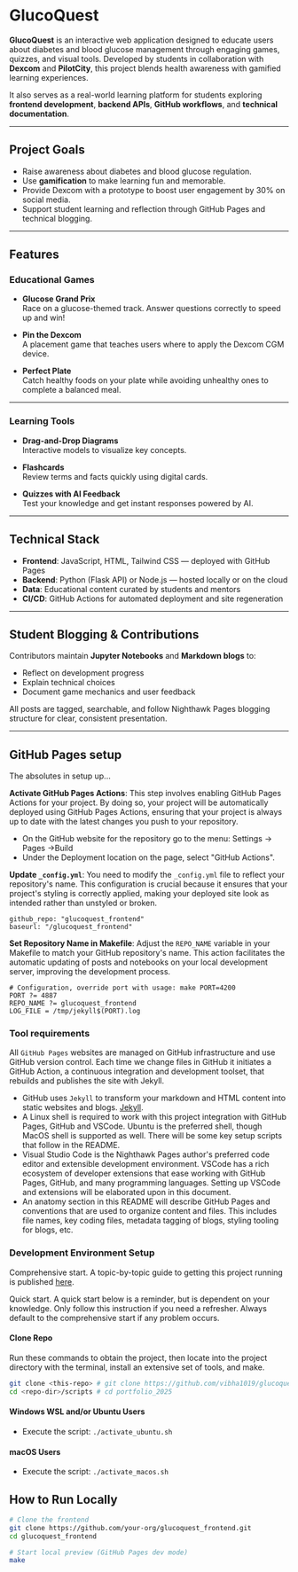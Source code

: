 # GlucoQuest

**GlucoQuest** is an interactive web application designed to educate users about diabetes and blood glucose management through engaging games, quizzes, and visual tools. Developed by students in collaboration with **Dexcom** and **PilotCity**, this project blends health awareness with gamified learning experiences.

It also serves as a real-world learning platform for students exploring **frontend development**, **backend APIs**, **GitHub workflows**, and **technical documentation**.

---

## Project Goals

- Raise awareness about diabetes and blood glucose regulation.
- Use **gamification** to make learning fun and memorable.
- Provide Dexcom with a prototype to boost user engagement by 30% on social media.
- Support student learning and reflection through GitHub Pages and technical blogging.

---

## Features

### Educational Games

- **Glucose Grand Prix**  
  Race on a glucose-themed track. Answer questions correctly to speed up and win!

- **Pin the Dexcom**  
  A placement game that teaches users where to apply the Dexcom CGM device.

- **Perfect Plate**  
  Catch healthy foods on your plate while avoiding unhealthy ones to complete a balanced meal.

---

### Learning Tools

- **Drag-and-Drop Diagrams**  
  Interactive models to visualize key concepts.

- **Flashcards**  
  Review terms and facts quickly using digital cards.

- **Quizzes with AI Feedback**  
  Test your knowledge and get instant responses powered by AI.

---

##  Technical Stack

- **Frontend**: JavaScript, HTML, Tailwind CSS — deployed with GitHub Pages  
- **Backend**: Python (Flask API) or Node.js — hosted locally or on the cloud  
- **Data**: Educational content curated by students and mentors  
- **CI/CD**: GitHub Actions for automated deployment and site regeneration

---

## Student Blogging & Contributions

Contributors maintain **Jupyter Notebooks** and **Markdown blogs** to:

- Reflect on development progress
- Explain technical choices
- Document game mechanics and user feedback

All posts are tagged, searchable, and follow Nighthawk Pages blogging structure for clear, consistent presentation.

---

## GitHub Pages setup

The absolutes in setup up...

**Activate GitHub Pages Actions**: This step involves enabling GitHub Pages Actions for your project. By doing so, your project will be automatically deployed using GitHub Pages Actions, ensuring that your project is always up to date with the latest changes you push to your repository.

- On the GitHub website for the repository go to the menu: Settings -> Pages ->Build
- Under the Deployment location on the page, select "GitHub Actions".

**Update `_config.yml`**: You need to modify the `_config.yml` file to reflect your repository's name. This configuration is crucial because it ensures that your project's styling is correctly applied, making your deployed site look as intended rather than unstyled or broken.

```text
github_repo: "glucoquest_frontend" 
baseurl: "/glucoquest_frontend"
```

**Set Repository Name in Makefile**: Adjust the `REPO_NAME` variable in your Makefile to match your GitHub repository's name. This action facilitates the automatic updating of posts and notebooks on your local development server, improving the development process.

```make
# Configuration, override port with usage: make PORT=4200
PORT ?= 4887
REPO_NAME ?= glucoquest_frontend 
LOG_FILE = /tmp/jekyll$(PORT).log
```

### Tool requirements

All `GitHub Pages` websites are managed on GitHub infrastructure and use GitHub version control.  Each time we change files in GitHub it initiates a GitHub Action, a continuous integration and development toolset, that rebuilds and publishes the site with Jekyll.  

- GitHub uses `Jekyll` to transform your markdown and HTML content into static websites and blogs. [Jekyll](https://jekyllrb.com/).
- A Linux shell is required to work with this project integration with GitHub Pages, GitHub and VSCode.  Ubuntu is the preferred shell, though MacOS shell is supported as well.  There will be some key setup scripts that follow in the README.
- Visual Studio Code is the Nighthawk Pages author's preferred code editor and extensible development environment.  VSCode has a rich ecosystem of developer extensions that ease working with GitHub Pages, GitHub, and many programming languages.  Setting up VSCode and extensions will be elaborated upon in this document.
- An anatomy section in this README will describe GitHub Pages and conventions that are used to organize content and files.  This includes file names, key coding files, metadata tagging of blogs, styling tooling for blogs, etc.

### Development Environment Setup

Comprehensive start. A topic-by-topic guide to getting this project running is published [here](https://opencodingsociety.github.io/portfolio_2025/devops/tools/home).

Quick start.  A quick start below is a reminder, but is dependent on your knowledge.  Only follow this instruction if you need a refresher.  Always default to the comprehensive start if any problem occurs.

#### Clone Repo

Run these commands to obtain the project, then locate into the project directory with the terminal, install an extensive set of tools, and make.

```bash
git clone <this-repo> # git clone https://github.com/vibha1019/glucoquest_frontend.git 
cd <repo-dir>/scripts # cd portfolio_2025
```

#### Windows WSL and/or Ubuntu Users

- Execute the script: `./activate_ubuntu.sh`

#### macOS Users

- Execute the script: `./activate_macos.sh`

##  How to Run Locally

```bash
# Clone the frontend
git clone https://github.com/your-org/glucoquest_frontend.git
cd glucoquest_frontend

# Start local preview (GitHub Pages dev mode)
make
